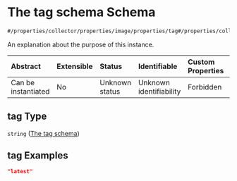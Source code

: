 # The tag schema Schema

```txt
#/properties/collector/properties/image/properties/tag#/properties/collector/properties/image/properties/tag
```

An explanation about the purpose of this instance.

| Abstract            | Extensible | Status         | Identifiable            | Custom Properties | Additional Properties | Access Restrictions | Defined In                                                        |
| :------------------ | :--------- | :------------- | :---------------------- | :---------------- | :-------------------- | :------------------ | :---------------------------------------------------------------- |
| Can be instantiated | No         | Unknown status | Unknown identifiability | Forbidden         | Allowed               | none                | [values.schema.json\*](values.schema.json "open original schema") |

## tag Type

`string` ([The tag schema](values-properties-the-collector-schema-properties-the-image-schema-properties-the-tag-schema.md))

## tag Examples

```json
"latest"
```
